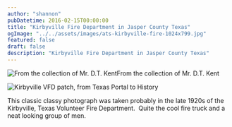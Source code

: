 ```yaml
---
author: "shannon"
pubDatetime: 2016-02-15T00:00:00
title: "Kirbyville Fire Department in Jasper County Texas"
ogImage: "../../assets/images/ats-kirbyville-fire-1024x799.jpg"
featured: false
draft: false
description: "Kirbyville Fire Department in Jasper County Texas"
---
```


![From the collection of Mr. D.T. Kent](@assets/images/ats-kirbyville-fire-1024x799.jpg)From the collection of Mr. D.T. Kent

![Kirbyville VFD patch, from Texas Portal to History](@assets/images/ats-kirbyville-fire2-242x300.jpg)

This classic classy photograph was taken probably in the late 1920s of the Kirbyville, Texas Volunteer Fire Department.  Quite the cool fire truck and a neat looking group of men.